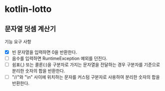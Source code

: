 # kotlin-lotto

## 문자열 덧셈 계산기

기능 요구 사항

- [x] 빈 문자열을 입력하면 0을 반환한다.
- [ ] 음수를 입력하면 RuntimeException 예외를 던진다.
- [ ] 쉼표(,) 또는 콜론(:)을 구분자로 가지는 문자열을 전달하는 경우 구분자를 기준으로 분리한 숫자의 합을 반환한다.
- [ ] "//"와 "\n" 사이에 위치하는 문자를 커스텀 구분자로 사용하여 분리한 숫자의 합을 반환한다.
